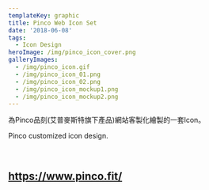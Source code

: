 ```yaml
---
templateKey: graphic
title: Pinco Web Icon Set
date: '2018-06-08'
tags:
  - Icon Design
heroImage: /img/pinco_icon_cover.png
galleryImages:
  - /img/pinco_icon.gif
  - /img/pinco_icon_01.png
  - /img/pinco_icon_02.png
  - /img/pinco_icon_mockup1.png
  - /img/pinco_icon_mockup2.png
---
```

為Pinco品刻(艾普麥斯特旗下產品)網站客製化繪製的一套Icon。

Pinco customized icon design.

<br/>

## https://www.pinco.fit/
